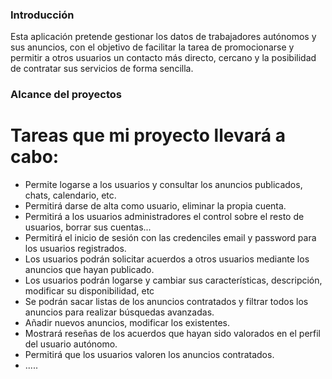 ### Introducción
Esta aplicación pretende gestionar los datos de trabajadores autónomos y sus anuncios, con el objetivo de facilitar la tarea de promocionarse y permitir a otros usuarios un contacto más directo, cercano y la posibilidad de contratar sus servicios de forma sencilla.

### Alcance del proyectos
# Tareas que mi proyecto llevará a cabo:
- Permite logarse a los usuarios y consultar los anuncios publicados, chats, calendario, etc.
- Permitirá darse de alta como usuario, eliminar la propia cuenta.
- Permitirá a los usuarios administradores el control sobre el resto de usuarios, borrar sus cuentas...
- Permitirá el inicio de sesión con las credenciles email y password para los usuarios registrados.
- Los usuarios podrán solicitar acuerdos a otros usuarios mediante los anuncios que hayan publicado.
- Los usuarios podrán logarse y cambiar sus características, descripción, modificar su disponibilidad, etc
- Se podrán sacar listas de los anuncios contratados y filtrar todos los anuncios para realizar búsquedas avanzadas.
- Añadir nuevos anuncios, modificar los existentes.
- Mostrará reseñas de los acuerdos que hayan sido valorados en el perfil del usuario autónomo.
- Permitirá que los usuarios valoren los anuncios contratados.
- .....
